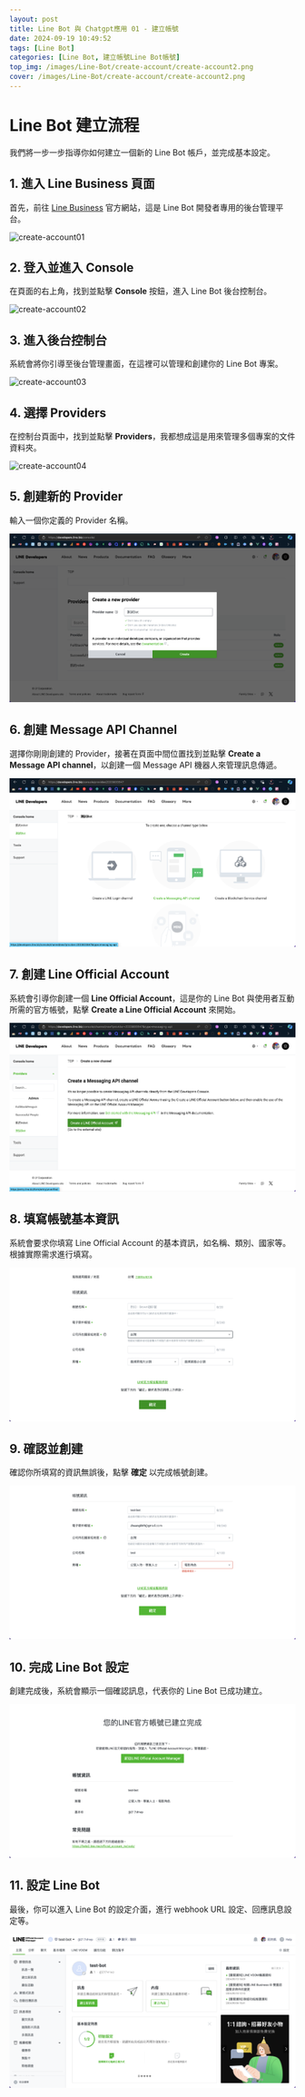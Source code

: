 ```yaml
---
layout: post
title: Line Bot 與 Chatgpt應用 01 - 建立帳號
date: 2024-09-19 10:49:52
tags: [Line Bot]
categories: [Line Bot, 建立帳號Line Bot帳號]
top_img: /images/Line-Bot/create-account/create-account2.png
cover: /images/Line-Bot/create-account/create-account2.png
---
```


# Line Bot 建立流程

我們將一步一步指導你如何建立一個新的 Line Bot 帳戶，並完成基本設定。

## 1. 進入 Line Business 頁面

首先，前往 [Line Business](https://developers.line.biz/en/?status=success) 官方網站，這是 Line Bot 開發者專用的後台管理平台。

![create-account01](https://firebasestorage.googleapis.com/v0/b/zhuang-afef4.appspot.com/o/KingKaiZhuang.github.io%2FLine-Bot%E5%92%8Cgpt%E5%AF%A6%E6%88%B0%E6%95%99%E5%AD%B8%2Fcreate-account1.png?alt=media&token=1a48bf32-ef29-4e39-b16a-55598225e676)

## 2. 登入並進入 Console

在頁面的右上角，找到並點擊 **Console** 按鈕，進入 Line Bot 後台控制台。

![create-account02](https://firebasestorage.googleapis.com/v0/b/zhuang-afef4.appspot.com/o/KingKaiZhuang.github.io%2FLine-Bot%E5%92%8Cgpt%E5%AF%A6%E6%88%B0%E6%95%99%E5%AD%B8%2Fcreate-account2.png?alt=media&token=efd7f776-8637-4fe2-8b39-39dc8709367f)

## 3. 進入後台控制台

系統會將你引導至後台管理畫面，在這裡可以管理和創建你的 Line Bot 專案。

![create-account03](https://firebasestorage.googleapis.com/v0/b/zhuang-afef4.appspot.com/o/KingKaiZhuang.github.io%2FLine-Bot%E5%92%8Cgpt%E5%AF%A6%E6%88%B0%E6%95%99%E5%AD%B8%2Fcreate-account3.png?alt=media&token=bf809ba3-4017-4dfd-9ae0-26057f312fd5)

## 4. 選擇 Providers

在控制台頁面中，找到並點擊 **Providers**，我都想成這是用來管理多個專案的文件資料夾。

![create-account04](https://firebasestorage.googleapis.com/v0/b/zhuang-afef4.appspot.com/o/KingKaiZhuang.github.io%2FLine-Bot%E5%92%8Cgpt%E5%AF%A6%E6%88%B0%E6%95%99%E5%AD%B8%2Fcreate-account4.png?alt=media&token=9d91588e-425e-45f1-ac3c-7cba2fd19e2e)

## 5. 創建新的 Provider

輸入一個你定義的 Provider 名稱。

![create-account05](/images/Line-Bot/create-account/create-account5.png)

## 6. 創建 Message API Channel

選擇你剛剛創建的 Provider，接著在頁面中間位置找到並點擊 **Create a Message API channel**，以創建一個 Message API 機器人來管理訊息傳遞。

![create-account06](/images/Line-Bot/create-account/create-account6.png)

## 7. 創建 Line Official Account

系統會引導你創建一個 **Line Official Account**，這是你的 Line Bot 與使用者互動所需的官方帳號，點擊 **Create a Line Official Account** 來開始。

![create-account07](/images/Line-Bot/create-account/create-account7.png)

## 8. 填寫帳號基本資訊

系統會要求你填寫 Line Official Account 的基本資訊，如名稱、類別、國家等。根據實際需求進行填寫。

![create-account08](/images/Line-Bot/create-account/create-account8.png)

## 9. 確認並創建

確認你所填寫的資訊無誤後，點擊 **確定** 以完成帳號創建。

![create-account09](/images/Line-Bot/create-account/create-account9.png)

## 10. 完成 Line Bot 設定

創建完成後，系統會顯示一個確認訊息，代表你的 Line Bot 已成功建立。

![create-account10](/images/Line-Bot/create-account/create-account10.png)

## 11. 設定 Line Bot

最後，你可以進入 Line Bot 的設定介面，進行 webhook URL 設定、回應訊息設定等。

![create-account12](/images/Line-Bot/create-account/create-account11.png)
